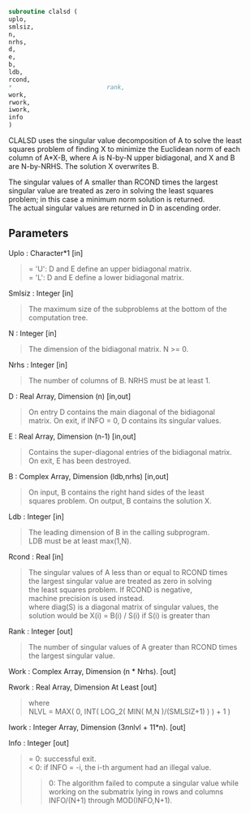 ```fortran  
subroutine clalsd (  
uplo,  
smlsiz,  
n,  
nrhs,  
d,  
e,  
b,  
ldb,  
rcond,  
*                          rank,  
work,  
rwork,  
iwork,  
info  
)  
```  
  
CLALSD uses the singular value decomposition of A to solve the least  
squares problem of finding X to minimize the Euclidean norm of each  
column of A*X-B, where A is N-by-N upper bidiagonal, and X and B  
are N-by-NRHS. The solution X overwrites B.  
  
The singular values of A smaller than RCOND times the largest  
singular value are treated as zero in solving the least squares  
problem; in this case a minimum norm solution is returned.  
The actual singular values are returned in D in ascending order.  
  
  
## Parameters  
Uplo : Character*1 [in]  
> = 'U': D and E define an upper bidiagonal matrix.  
> = 'L': D and E define a  lower bidiagonal matrix.  
  
Smlsiz : Integer [in]  
> The maximum size of the subproblems at the bottom of the  
> computation tree.  
  
N : Integer [in]  
> The dimension of the  bidiagonal matrix.  N >= 0.  
  
Nrhs : Integer [in]  
> The number of columns of B. NRHS must be at least 1.  
  
D : Real Array, Dimension (n) [in,out]  
> On entry D contains the main diagonal of the bidiagonal  
> matrix. On exit, if INFO = 0, D contains its singular values.  
  
E : Real Array, Dimension (n-1) [in,out]  
> Contains the super-diagonal entries of the bidiagonal matrix.  
> On exit, E has been destroyed.  
  
B : Complex Array, Dimension (ldb,nrhs) [in,out]  
> On input, B contains the right hand sides of the least  
> squares problem. On output, B contains the solution X.  
  
Ldb : Integer [in]  
> The leading dimension of B in the calling subprogram.  
> LDB must be at least max(1,N).  
  
Rcond : Real [in]  
> The singular values of A less than or equal to RCOND times  
> the largest singular value are treated as zero in solving  
> the least squares problem. If RCOND is negative,  
> machine precision is used instead.  
> where diag(S) is a diagonal matrix of singular values, the  
> solution would be X(i) = B(i) / S(i) if S(i) is greater than  
  
Rank : Integer [out]  
> The number of singular values of A greater than RCOND times  
> the largest singular value.  
  
Work : Complex Array, Dimension (n * Nrhs). [out]  
  
Rwork : Real Array, Dimension At Least [out]  
> where  
> NLVL = MAX( 0, INT( LOG_2( MIN( M,N )/(SMLSIZ+1) ) ) + 1 )  
  
Iwork : Integer Array, Dimension (3*n*nlvl + 11*n). [out]  
  
Info : Integer [out]  
> = 0:  successful exit.  
> < 0:  if INFO = -i, the i-th argument had an illegal value.  
> > 0:  The algorithm failed to compute a singular value while  
> working on the submatrix lying in rows and columns  
> INFO/(N+1) through MOD(INFO,N+1).  
  
